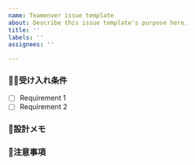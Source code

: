 ```yaml
---
name: Teamenver issue template
about: Describe this issue template's purpose here.
title: ''
labels: ''
assignees: ''

---
```


### 🙆‍♀️受け入れ条件
- [ ] Requirement 1
- [ ] Requirement 2

### 📝設計メモ

### 🚨注意事項
